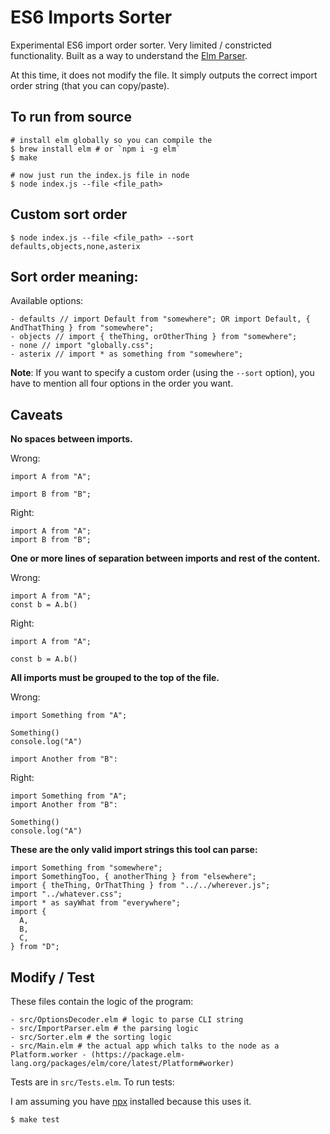 # ES6 Imports Sorter

Experimental ES6 import order sorter. Very limited / constricted functionality. Built as a way to understand the [Elm Parser](https://package.elm-lang.org/packages/elm/parser/latest/Parser).

At this time, it does not modify the file. It simply outputs the correct import order string (that you can copy/paste).

## To run from source

```
# install elm globally so you can compile the
$ brew install elm # or `npm i -g elm`
$ make 

# now just run the index.js file in node
$ node index.js --file <file_path>
```

## Custom sort order

```
$ node index.js --file <file_path> --sort defaults,objects,none,asterix
```

## Sort order meaning:

Available options:

```
- defaults // import Default from "somewhere"; OR import Default, { AndThatThing } from "somewhere";
- objects // import { theThing, orOtherThing } from "somewhere";
- none // import "globally.css";
- asterix // import * as something from "somewhere";
```

**Note**: If you want to specify a custom order (using the `--sort` option), you have to mention all four options in the order you want.

## Caveats

**No spaces between imports.**

Wrong:
```
import A from "A";

import B from "B";
```

Right:
```
import A from "A";
import B from "B";
```

**One or more lines of separation between imports and rest of the content.**

Wrong:
```
import A from "A";
const b = A.b()
```

Right:
```
import A from "A";

const b = A.b()
```

**All imports must be grouped to the top of the file.**

Wrong:
```
import Something from "A";

Something()
console.log("A")

import Another from "B":
```

Right:
```
import Something from "A";
import Another from "B":

Something()
console.log("A")
```

**These are the only valid import strings this tool can parse:**

```
import Something from "somewhere";
import SomethingToo, { anotherThing } from "elsewhere";
import { theThing, OrThatThing } from "../../wherever.js";
import "../whatever.css";
import * as sayWhat from "everywhere";
import { 
  A,
  B,
  C,
} from "D";
```

## Modify / Test

These files contain the logic of the program:

```
- src/OptionsDecoder.elm # logic to parse CLI string 
- src/ImportParser.elm # the parsing logic
- src/Sorter.elm # the sorting logic
- src/Main.elm # the actual app which talks to the node as a Platform.worker - (https://package.elm-lang.org/packages/elm/core/latest/Platform#worker)
```

Tests are in `src/Tests.elm`. To run tests:

I am assuming you have [npx](https://www.npmjs.com/package/npx) installed because this uses it.
``` 
$ make test
```